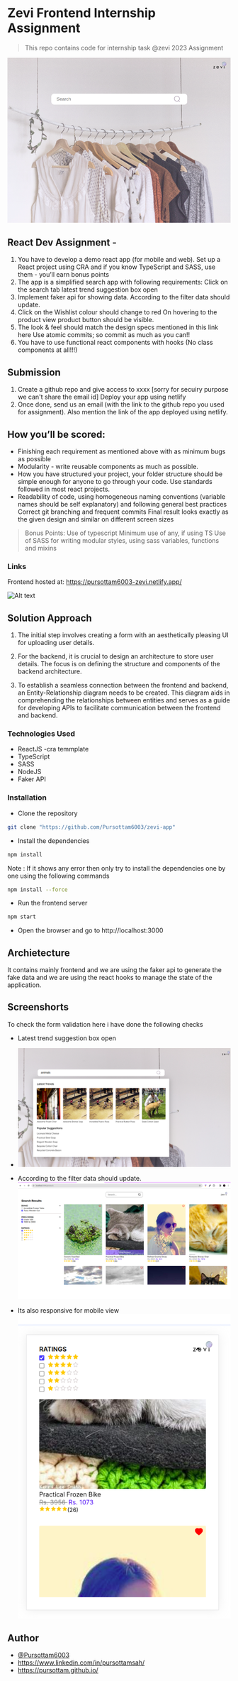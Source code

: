 # Zevi Frontend Internship Assignment 
> This repo contains code for internship task @zevi 2023 Assignment

![Alt text](image-1.png)


## React Dev Assignment -
1. You have to develop a demo react app (for mobile and web). Set up a React project using CRA and if you know TypeScript and SASS, use them - you’ll earn bonus points 
2. The app is a simplified search app with following requirements: 
Click on the search tab latest trend suggestion box open 
3. Implement faker api for showing data. 
According to the filter data should update. 
4. Click on the Wishlist colour should change to red 
On hovering to the product view product button should be visible.
5. The look & feel should match the design specs mentioned in this link here
Use atomic commits; so commit as much as you can!!
6. You have to use functional react components with hooks (No class components at all!!!)


## Submission
1. Create a github repo and give access to xxxx [sorry for secuiry purpose we can't share the email id]   Deploy your app using netlify
2. Once done, send us an email (with the link to the github repo you used for assignment). Also mention the link of the app deployed using netlify.

## How you’ll be scored:
* Finishing each requirement as mentioned above with as minimum bugs as possible
* Modularity - write reusable components as much as possible.
* How you have structured your project, your folder structure should be simple enough for anyone to go through your code. Use standards followed in most react projects.
* Readability of code, using homogeneous naming conventions (variable names should be self explanatory) and following general best practices
Correct git branching and frequent commits
Final result looks exactly as the given design and similar on different screen sizes
>Bonus Points:
Use of typescript
Minimum use of any, if using TS
Use of SASS for writing modular styles, using sass variables, functions and mixins


### Links
Frontend hosted at: https://pursottam6003-zevi.netlify.app/


![Alt text](public/image12.png)
## Solution Approach
1. The initial step involves creating a form with an aesthetically pleasing UI for uploading user details.

2. For the backend, it is crucial to design an architecture to store user details. The focus is on defining the structure and components of the backend architecture.

3. To establish a seamless connection between the frontend and backend, an Entity-Relationship diagram needs to be created. This diagram aids in comprehending the relationships between entities and serves as a guide for developing APIs to facilitate communication between the frontend and backend.

 

### Technologies Used
* ReactJS -cra temmplate
* TypeScript
* SASS 
* NodeJS
* Faker API


### Installation
* Clone the repository

```bash
git clone "https://github.com/Pursottam6003/zevi-app"

```
* Install the dependencies

```bash
npm install
```

Note : If it shows any error then only try to install the dependencies one by one using the following commands

```bash
npm install --force 
```


* Run the frontend server

```bash
npm start
```
* Open the browser and go to http://localhost:3000 

## Archietecture 
 It contains mainly frontend and we are using the faker api to generate the
    fake data and we are using the react hooks to manage the state of the application.


## Screenshorts 

To check the form validation here i have done the following checks 
* Latest trend suggestion box open
* ![Alt text](image-2.png)
 

* According to the filter data should update.
![Alt text](image-3.png)

* Its also responsive for mobile view
![Alt text](image-4.png)
## Author

- [@Pursottam6003](https://www.github.com/Pursottam6003)
- https://www.linkedin.com/in/pursottamsah/
- https://pursottam.github.io/


